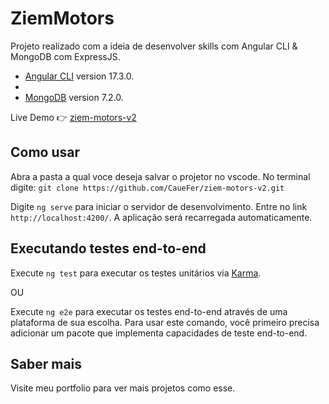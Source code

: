 # ZiemMotors

Projeto realizado com a ideia de desenvolver skills com Angular CLI & MongoDB com ExpressJS.

- [Angular CLI](https://github.com/angular/angular-cli) version 17.3.0.
- 
- [MongoDB]((https://www.mongodb.com/docs/)) version 7.2.0.


Live Demo 👉 [ziem-motors-v2](https://ziem-motors-v2.netlify.app)
## Como usar

Abra a pasta a qual voce deseja salvar o projetor no vscode.
No terminal digite: `git clone https://github.com/CaueFer/ziem-motors-v2.git`

Digite `ng serve` para iniciar o servidor de desenvolvimento. Entre no link `http://localhost:4200/`. A aplicação será recarregada automaticamente.


## Executando testes end-to-end

Execute `ng test` para executar os testes unitários via [Karma](https://karma-runner.github.io).

OU

Execute `ng e2e` para executar os testes end-to-end através de uma plataforma de sua escolha. Para usar este comando, você primeiro precisa adicionar um pacote que implementa capacidades de teste end-to-end.

## Saber mais

Visite meu portfolio para ver mais projetos como esse.
